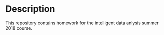 
# Description
This repository contains homework for the intelligent data anlysis summer 2018 course.

